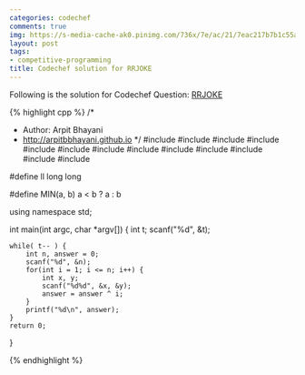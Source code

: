 ```yaml
---
categories: codechef
comments: true
img: https://s-media-cache-ak0.pinimg.com/736x/7e/ac/21/7eac217b7b1c55ab7fd56758e4e181be.jpg
layout: post
tags:
- competitive-programming
title: Codechef solution for RRJOKE
---
```


Following is the solution for Codechef Question: [RRJOKE](https://www.codechef.com/problems/RRJOKE)

{% highlight cpp %}
/*
 *  Author: Arpit Bhayani
 *  http://arpitbbhayani.github.io
 */
#include <cmath>
#include <cstdio>
#include <cstdlib>
#include <climits>
#include <deque>
#include <iostream>
#include <list>
#include <limits>
#include <map>
#include <queue>
#include <set>
#include <stack>
#include <vector>

#define ll long long

#define MIN(a, b) a < b ? a : b

using namespace std;

int main(int argc, char *argv[]) {
    int t;
    scanf("%d", &t);

    while( t-- ) {
        int n, answer = 0;
        scanf("%d", &n);
        for(int i = 1; i <= n; i++) {
            int x, y;
            scanf("%d%d", &x, &y);
            answer = answer ^ i;
        }
        printf("%d\n", answer);
    }
    return 0;
}

{% endhighlight %}
